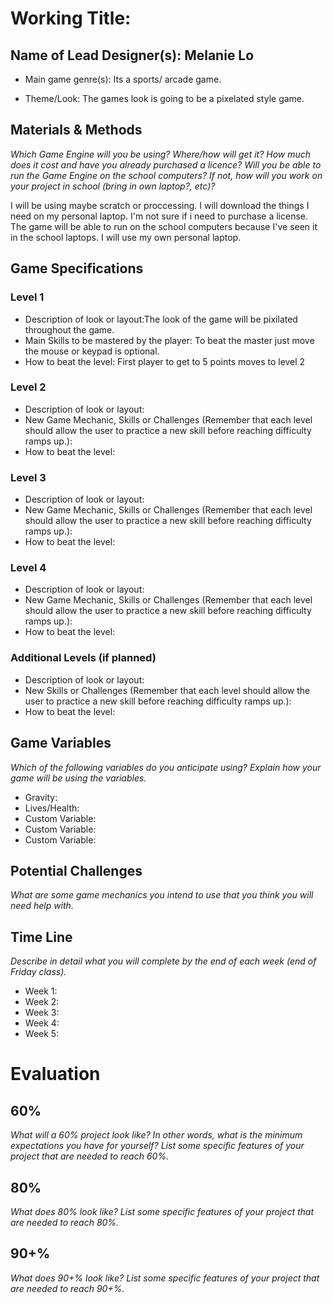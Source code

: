 # Working Title: 
## Name of Lead Designer(s): Melanie Lo

* Main game genre(s): Its a sports/ arcade game.

* Theme/Look: The games look is going to be a pixelated style game.

## Materials & Methods
_Which Game Engine will you be using? Where/how will get it? How much does it cost and have you already purchased a licence? Will you be able to run the Game Engine on the school computers? If not, how will you work on your project in school (bring in own laptop?, etc)?_

I will be using maybe scratch or proccessing. I will download the things I need on my personal laptop. I'm not sure if i need to purchase a license. The game will be able to run on the school computers because I've seen it in the school laptops. I will use my own personal laptop.

## Game Specifications
### Level 1
* Description of look or layout:The look of the game will be pixilated throughout the game.
* Main Skills to be mastered by the player: To beat the master just move the mouse or keypad is optional.
* How to beat the level: First player to get to 5 points moves to level 2

### Level 2
* Description of look or layout:
* New Game Mechanic, Skills or Challenges (Remember that each level should allow the user to practice a new skill before reaching difficulty ramps up.):
* How to beat the level:

### Level 3
* Description of look or layout:
* New Game Mechanic, Skills or Challenges (Remember that each level should allow the user to practice a new skill before reaching difficulty ramps up.):
* How to beat the level:

### Level 4
* Description of look or layout:
* New Game Mechanic, Skills or Challenges (Remember that each level should allow the user to practice a new skill before reaching difficulty ramps up.):
* How to beat the level:

### Additional Levels (if planned)
* Description of look or layout:
* New Skills or Challenges (Remember that each level should allow the user to practice a new skill before reaching difficulty ramps up.):
* How to beat the level:

## Game Variables
_Which of the following variables do you anticipate using? Explain how your game will be using the variables._
* Gravity:
* Lives/Health:
* Custom Variable:
* Custom Variable:
* Custom Variable:

## Potential Challenges
_What are some game mechanics you intend to use that you think you will need help with._

## Time Line
_Describe in detail what you will complete by the end of each week (end of Friday class)._
* Week 1:
* Week 2:
* Week 3:
* Week 4:
* Week 5:

# Evaluation
## 60%
_What will a 60% project look like?  In other words, what is the minimum expectations you have for yourself?  List some specific features of your project that are needed to reach 60%._

## 80%
_What does 80% look like?   List some specific features of your project that are needed to reach 80%._

## 90+%
_What does 90+% look like?   List some specific features of your project that are needed to reach 90+%._



